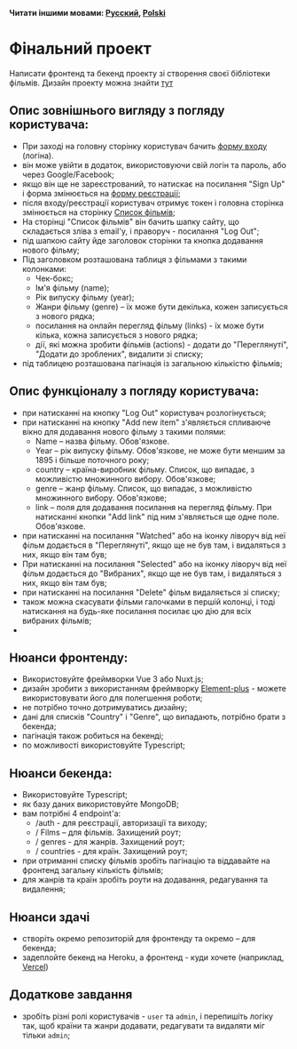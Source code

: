 **Читати іншими мовами: [Русский](README.ua.md), [Polski](README.pl.md)**

# Фінальний проект

Написати фронтенд та бекенд проекту зі створення своєї бібліотеки фільмів. Дизайн проекту можна знайти [тут](https://www.figma.com/file/mIFIJM4vnpqSiRUmwqGYlV/Bogdan-Lyamzin-%5BMovies%5D?node-id=0%3A1)

## Опис зовнішнього вигляду з погляду користувача:

- При заході на головну сторінку користувач бачить [форму входу](https://www.figma.com/proto/mIFIJM4vnpqSiRUmwqGYlV/Bogdan-Lyamzin-%5BMovies%5D?node-id=2%3A2&scaling=min-zoom&page-id=0%3A1&starting-point-node-id=2%3A2) (логіна).
- він може увійти в додаток, використовуючи свій логін та пароль, або через Google/Facebook;
- якщо він ще не зареєстрований, то натискає на посилання "Sign Up" і форма змінюється на [форму реєстрації](https://www.figma.com/proto/mIFIJM4vnpqSiRUmwqGYlV/Bogdan-Lyamzin-%5BMovies%5D?node-id=6%3A800&scaling=min-zoom&page-id=0%3A1&starting-point-node-id=2%3A2);
- після входу/реєстрації користувач отримує токен і головна сторінка змінюється на сторінку [Список фільмів](https://www.figma.com/proto/mIFIJM4vnpqSiRUmwqGYlV/Bogdan-Lyamzin-%5BMovies%5D?node-id=6%3A1490&scaling=min-zoom&page-id=0%3A1&starting-point-node-id=2%3A2);
- На сторінці "Список фільмів" він бачить шапку сайту, що складається зліва з email'у, і праворуч - посилання "Log Out";
- під шапкою сайту йде заголовок сторінки та кнопка додавання нового фільму;
- Під заголовком розташована таблиця з фільмами з такими колонками:
    - Чек-бокс;
    - Ім'я фільму (name);
    - Рік випуску фільму (year);
    - Жанри фільму (genre) – їх може бути декілька, кожен записується з нового рядка;
    - посилання на онлайн перегляд фільму (links) - їх може бути кілька, кожна записується з нового рядка;
    - дії, які можна зробити фільмів (actions) - додати до "Переглянуті", "Додати до зроблених", видалити зі списку;
- під таблицею розташована пагінація із загальною кількістю фільмів;

## Опис функціоналу з погляду користувача:
- при натисканні на кнопку "Log Out" користувач розлогінується;
- при натисканні на кнопку "Add new item" з'являється спливаюче вікно для додавання нового фільму з такими полями:
    - Name – назва фільму. Обов'язкове.
    - Year – рік випуску фільму. Обов'язкове, не може бути меншим за 1895 і більше поточного року;
    - country – країна-виробник фільму. Список, що випадає, з можливістю множинного вибору. Обов'язкове;
    - genre – жанр фільму. Список, що випадає, з можливістю множинного вибору. Обов'язкове;
    - link – поля для додавання посилання на перегляд фільму. При натисканні кнопки "Add link" під ним з'являється ще одне поле. Обов'язкове.
- при натисканні на посилання "Watched" або на іконку ліворуч від неї фільм додається в "Переглянуті", якщо ще не був там, і видаляться з них, якщо він там був;
- При натисканні на посилання "Selected" або на іконку ліворуч від неї фільм додається до "Вибраних", якщо ще не був там, і видаляться з них, якщо він там був;
- при натисканні на посилання "Delete" фільм видаляється зі списку;
- також можна скасувати фільми галочками в першій колонці, і тоді натискання на будь-яке посилання посилає цю дію для всіх вибраних фільмів;
-
## Нюанси фронтенду:
- Використовуйте фреймворки Vue 3 або Nuxt.js;
- дизайн зробити з використанням фреймворку [Element-plus](https://element-plus.org/en-US/component/button.html) - можете використовувати його для полегшення роботи;
- не потрібно точно дотримуватись дизайну;
- дані для списків "Country" і "Genre", що випадають, потрібно брати з бекенда;
- пагінація також робиться на бекенді;
- по можливості використовуйте Typescript;

## Нюанси бекенда:
- Використовуйте Typescript;
- як базу даних використовуйте MongoDB;
- вам потрібні 4 endpoint'a:
    - /auth - для реєстрації, авторизації та виходу;
    - / Films – для фільмів. Захищений роут;
    - / genres - для жанрів. Захищений роут;
    - / countries - для країн. Захищений роут;
- при отриманні списку фільмів зробіть пагінацію та віддавайте на фронтенд загальну кількість фільмів;
- для жанрів та країн зробіть роути на додавання, редагування та видалення;

## Нюанси здачі
- створіть окремо репозиторій для фронтенду та окремо – для бекенда;
- задеплойте бекенд на Heroku, а фронтенд - куди хочете (наприклад, [Vercel](https://vercel.app/))

## Додаткове завдання
- зробіть різні ролі користувачів - `user` та `admin`, і перепишіть логіку так, щоб країни та жанри додавати, редагувати та видаляти міг тільки `admin`;
